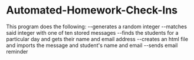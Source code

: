 # Automated-Homework-Check-Ins

This program does the following:
--generates a random integer
--matches said integer with one of ten stored messages 
--finds the students for a particular day and gets their name and email address
--creates an html file and imports the message and student's name and email
--sends email reminder 
